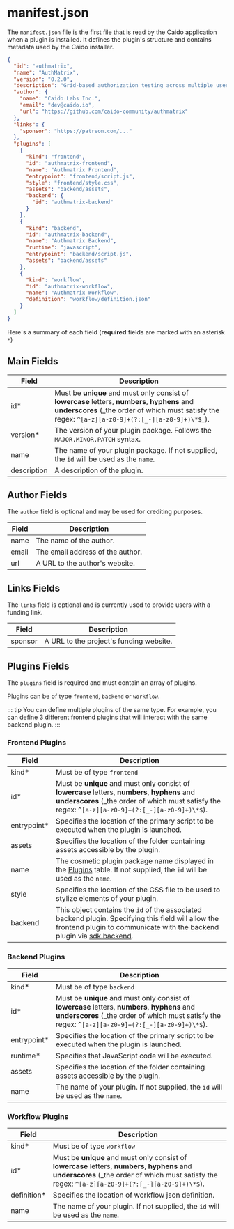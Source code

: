 # manifest.json

The `manifest.json` file is the first file that is read by the Caido application when a plugin is installed. It defines the plugin's structure and contains metadata used by the Caido installer.

```json
{
  "id": "authmatrix",
  "name": "AuthMatrix",
  "version": "0.2.0",
  "description": "Grid-based authorization testing across multiple users and roles.",
  "author": {
    "name": "Caido Labs Inc.",
    "email": "dev@caido.io",
    "url": "https://github.com/caido-community/authmatrix"
  },
  "links": {
    "sponsor": "https://patreon.com/..."
  },
  "plugins": [
    {
      "kind": "frontend",
      "id": "authmatrix-frontend",
      "name": "Authmatrix Frontend",
      "entrypoint": "frontend/script.js",
      "style": "frontend/style.css",
      "assets": "backend/assets",
      "backend": {
        "id": "authmatrix-backend"
      }
    },
    {
      "kind": "backend",
      "id": "authmatrix-backend",
      "name": "Authmatrix Backend",
      "runtime": "javascript",
      "entrypoint": "backend/script.js",
      "assets": "backend/assets"
    },
    {
      "kind": "workflow",
      "id": "authmatrix-workflow",
      "name": "Authmatrix Workflow",
      "definition": "workflow/definition.json"
    }
  ]
}
```

Here's a summary of each field (**required** fields are marked with an asterisk `*`)

## Main Fields

| Field       | Description                                                                                                                                                                                            |
| ----------- | ------------------------------------------------------------------------------------------------------------------------------------------------------------------------------------------------------ |
| id\*        | Must be **unique** and must only consist of **lowercase** letters, **numbers**, **hyphens** and **underscores** (_the order of which must satisfy the regex: `^[a-z][a-z0-9]+(?:[_-][a-z0-9]+)\*$`\_). |
| version\*   | The version of your plugin package. Follows the `MAJOR.MINOR.PATCH` syntax.                                                                                                                            |
| name        | The name of your plugin package. If not supplied, the `id` will be used as the `name`.                                                                                                                 |
| description | A description of the plugin.                                                                                                                                                                           |

## Author Fields

The `author` field is optional and may be used for crediting purposes.

| Field | Description                      |
| ----- | -------------------------------- |
| name  | The name of the author.          |
| email | The email address of the author. |
| url   | A URL to the author's website.   |

## Links Fields

The `links` field is optional and is currently used to provide users with a funding link.

| Field   | Description                                      |
| ------- | ------------------------------------------------ |
| sponsor | A URL to the project's funding website.          |

## Plugins Fields

The `plugins` field is required and must contain an array of plugins.

Plugins can be of type `frontend`, `backend` or `workflow`.

::: tip
You can define multiple plugins of the same type. For example, you can define 3 different frontend plugins that will interact with the same backend plugin.
:::

### Frontend Plugins

| Field        | Description                                                                                                                                                                                                       |
| ------------ | ----------------------------------------------------------------------------------------------------------------------------------------------------------------------------------------------------------------- |
| kind\*       | Must be of type `frontend`                                                                                                                                                                                        |
| id\*         | Must be **unique** and must only consist of **lowercase** letters, **numbers**, **hyphens** and **underscores** (_the order of which must satisfy the regex: `^[a-z][a-z0-9]+(?:[_-][a-z0-9]+)\*$`).              |
| entrypoint\* | Specifies the location of the primary script to be executed when the plugin is launched.                                                                                                                          |
| assets       | Specifies the location of the folder containing assets accessible by the plugin.                                                                                                                                  |
| name         | The cosmetic plugin package name displayed in the [Plugins](https://docs.caido.io/reference/features/workspace/plugins.html) table. If not supplied, the `id` will be used as the `name`.                         |
| style        | Specifies the location of the CSS file to be used to stylize elements of your plugin.                                                                                                                             |
| backend      | This object contains the `id` of the associated backend plugin. Specifying this field will allow the frontend plugin to communicate with the backend plugin via [sdk.backend](/reference/sdks/frontend/#backend). |

### Backend Plugins

| Field        | Description                                                                                                                                                                                          |
| ------------ | ---------------------------------------------------------------------------------------------------------------------------------------------------------------------------------------------------- |
| kind\*       | Must be of type `backend`                                                                                                                                                                            |
| id\*         | Must be **unique** and must only consist of **lowercase** letters, **numbers**, **hyphens** and **underscores** (_the order of which must satisfy the regex: `^[a-z][a-z0-9]+(?:[_-][a-z0-9]+)\*$`). |
| entrypoint\* | Specifies the location of the primary script to be executed when the plugin is launched.                                                                                                             |
| runtime\*    | Specifies that JavaScript code will be executed.                                                                                                                                                     |
| assets       | Specifies the location of the folder containing assets accessible by the plugin.                                                                                                                                  |
| name         | The name of your plugin. If not supplied, the `id` will be used as the `name`.                                                                                                                       |

### Workflow Plugins

| Field        | Description                                                                                                                                                                                          |
| ------------ | ---------------------------------------------------------------------------------------------------------------------------------------------------------------------------------------------------- |
| kind\*       | Must be of type `workflow`                                                                                                                                                                           |
| id\*         | Must be **unique** and must only consist of **lowercase** letters, **numbers**, **hyphens** and **underscores** (_the order of which must satisfy the regex: `^[a-z][a-z0-9]+(?:[_-][a-z0-9]+)\*$`). |
| definition\* | Specifies the location of workflow json definition.                                                                                                                                                  |
| name         | The name of your plugin. If not supplied, the `id` will be used as the `name`.                                                                                                                       |
